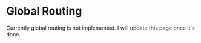 # Global Routing
Currently global routing is not implemented. I will update this page once it's
done.
